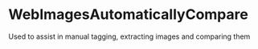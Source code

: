 # WebImagesAutomaticallyCompare
Used to assist in manual tagging, extracting images and comparing them
